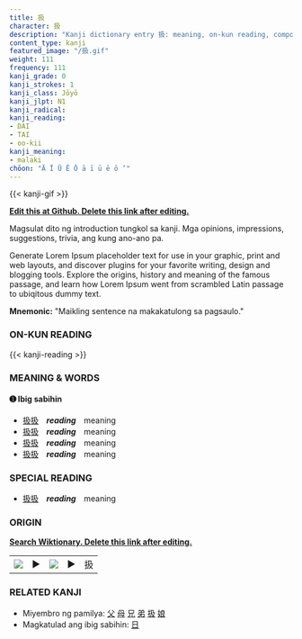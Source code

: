 ```yaml
---
title: 扱
character: 扱
description: "Kanji dictionary entry 扱: meaning, on-kun reading, compounds, origin, related kanji"
content_type: kanji
featured_image: "/扱.gif"
weight: 111
frequency: 111
kanji_grade: 0
kanji_strokes: 1
kanji_class: Jōyō
kanji_jlpt: N1
kanji_radical: 
kanji_reading: 
- DAI
- TAI
- oo-kii
kanji_meaning:
- malaki
chōon: "Ā Ī Ū Ē Ō ā ī ū ē ō ’"
---
```

[//]: # (Don't edit the line below. Kanji animated GIF code is automatically generated.)
{{< kanji-gif >}}

[//]: # (Edit below this line.)

**[Edit this at Github. Delete this link after editing.](https://github.com/tim0g/tim/tree/main/content/kanji/扱/index.md)**

Magsulat dito ng introduction tungkol sa kanji. Mga opinions, impressions, suggestions, trivia, ang kung ano-ano pa.

Generate Lorem Ipsum placeholder text for use in your graphic, print and web layouts, and discover plugins for your favorite writing, design and blogging tools. Explore the origins, history and meaning of the famous passage, and learn how Lorem Ipsum went from scrambled Latin passage to ubiqitous dummy text.
 
**Mnemonic:** "Maikling sentence na makakatulong sa pagsaulo."

### ON-KUN READING

[//]: # (Don't edit the line below. ON-KUN READING code is automatically generated.)
{{< kanji-reading >}}

### MEANING & WORDS

#### ➊ **Ibig sabihin**
  - [扱](../扱)[扱](../扱)　***reading***　meaning
  - [扱](../扱)[扱](../扱)　***reading***　meaning
  - [扱](../扱)[扱](../扱)　***reading***　meaning
  - [扱](../扱)[扱](../扱)　***reading***　meaning

### SPECIAL READING
  - [扱](../扱)[扱](../扱)　***reading***　meaning

### ORIGIN

**[Search Wiktionary. Delete this link after editing.](https://wiktionary.org/wiki/扱)**
<table class="kanji-table"><tr><td>
<img src="60px-扱-bronze.svg.png">
</td><td>▶</td><td>
<img src="60px-扱-oracle.svg.png">
</td><td>▶</td>
<td class="kanji-origin">扱</td>
</tr></table>

### RELATED KANJI
- Miyembro ng pamilya: [父](../父) [母](../母) [兄](../兄) [弟](../弟) [扱](../扱) [娘](../娘)
- Magkatulad ang ibig sabihin: [日](../日)
